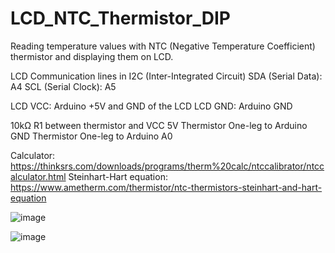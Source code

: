 # LCD_NTC_Thermistor_DIP
Reading temperature values with NTC (Negative Temperature Coefficient) thermistor and displaying them on LCD.

LCD Communication lines in I2C (Inter-Integrated Circuit)
SDA (Serial Data): A4 
SCL (Serial Clock): A5

LCD VCC: Arduino +5V and GND of the LCD 
LCD GND: Arduino GND

10kΩ R1 between thermistor and VCC 5V
Thermistor One-leg to Arduino GND
Thermistor One-leg to Arduino A0

Calculator:
https://thinksrs.com/downloads/programs/therm%20calc/ntccalibrator/ntccalculator.html
Steinhart-Hart equation:
https://www.ametherm.com/thermistor/ntc-thermistors-steinhart-and-hart-equation


![image](https://github.com/saidijongo/LCD_NTC_Thermistor_DIP/assets/31678025/c8d6bd64-d444-4b0c-8b4b-01770fd0549e)


![image](https://github.com/saidijongo/LCD_NTC_Thermistor_DIP/assets/31678025/d67c196c-5d48-4d1c-b64d-c8e6904af965)


